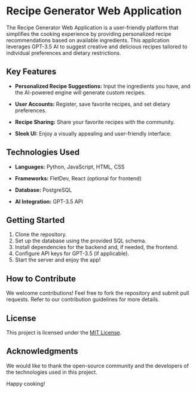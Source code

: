 # Recipe Generator Web Application

The Recipe Generator Web Application is a user-friendly platform that simplifies the cooking experience by providing personalized recipe recommendations based on available
ingredients. This application leverages GPT-3.5 AI to suggest creative and delicious recipes tailored to individual preferences and dietary restrictions.

## Key Features

- **Personalized Recipe Suggestions:** Input the ingredients you have, and the AI-powered engine will generate custom recipes.

- **User Accounts:** Register, save favorite recipes, and set dietary preferences.

- **Recipe Sharing:** Share your favorite recipes with the community.

- **Sleek UI:** Enjoy a visually appealing and user-friendly interface.

## Technologies Used

- **Languages:** Python, JavaScript, HTML, CSS

- **Frameworks:** FletDev, React (optional for frontend)

- **Database:** PostgreSQL

- **AI Integration:** GPT-3.5 API

## Getting Started

1. Clone the repository.
2. Set up the database using the provided SQL schema.
3. Install dependencies for the backend and, if needed, the frontend.
4. Configure API keys for GPT-3.5 (if applicable).
5. Start the server and enjoy the app!

## How to Contribute

We welcome contributions! Feel free to fork the repository and submit pull requests. Refer to our contribution guidelines for more details.

## License

This project is licensed under the [MIT License](LICENSE).

## Acknowledgments

We would like to thank the open-source community and the developers of the technologies used in this project.

Happy cooking!
